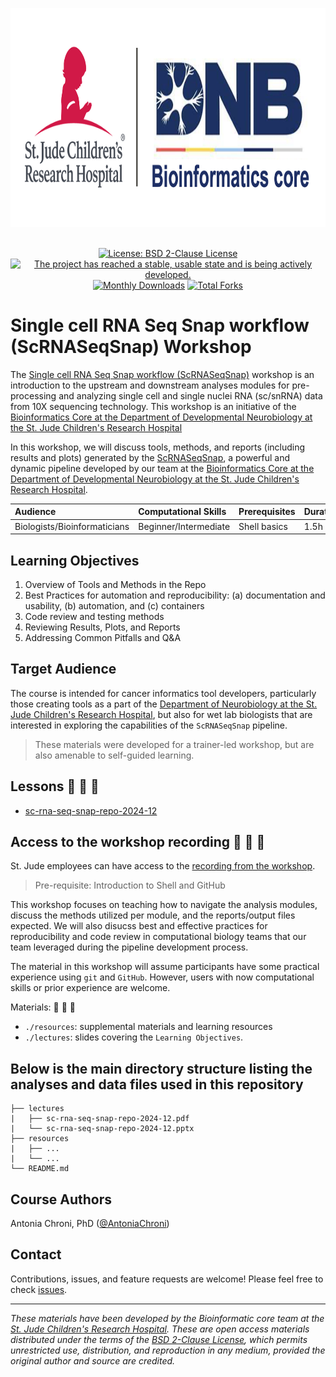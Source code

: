 <div align="center">

<a href='https://github.com/stjude-dnb-binfcore/trainings/blob/main/'><img src="figures/img/DNB-BINF-Core-logo.png" height="350px"/></a>

<br />
<!-- badges: start -->
<a href="https://opensource.org/license/bsd-2-clause/"><img src="https://img.shields.io/badge/open-source-logo.png" alt="License: BSD 2-Clause License" /></a>
<a href="https://www.repostatus.org/#active"><img src="https://www.repostatus.org/badges/latest/active.svg" alt="The project has reached a stable, usable state and is being actively developed." /></a>
<a href="https://github.com/stjude-dnb-binfcore/sc-rna-seq-snap/graphs/traffic"><img src="https://img.shields.io/badge/traffic" alt="Monthly Downloads"></a>
<a href="https://github.com/stjude-dnb-binfcore/sc-rna-seq-snap/forks"><img src="https://img.shields.io/badge//forks" alt="Total Forks"></a>
<!-- badges: end -->

<br />
</div>



# Single cell RNA Seq Snap workflow (ScRNASeqSnap) Workshop

The [Single cell RNA Seq Snap workflow (ScRNASeqSnap)](https://github.com/stjude-dnb-binfcore/trainings/tree/main/courses/sc-rna-seq-snap-repo/) workshop is an introduction to the upstream and downstream analyses modules for pre-processing and analyzing single cell and single nuclei RNA (sc/snRNA) data from 10X sequencing technology. This workshop is an initiative of the [Bioinformatics Core at the Department of Developmental Neurobiology at the St. Jude Children's Research Hospital](https://www.stjude.org/research/departments/developmental-neurobiology/shared-resources/bioinformatic-core.html)

In this workshop, we will discuss tools, methods, and reports (including results and plots) generated by the [ScRNASeqSnap](https://github.com/stjude-dnb-binfcore/sc-rna-seq-snap), a powerful and dynamic pipeline developed by our team at the [Bioinformatics Core at the Department of Developmental Neurobiology at the St. Jude Children's Research Hospital](https://www.stjude.org/research/departments/developmental-neurobiology/shared-resources/bioinformatic-core.html).



| Audience | Computational Skills | Prerequisites | Duration |
:----------|:----------|:----------|:----------|
| Biologists/Bioinformaticians | Beginner/Intermediate | Shell basics | 1.5h|


## Learning Objectives

1. Overview of Tools and Methods in the Repo
2. Best Practices for automation and reproducibility: (a) documentation and usability, (b) automation, and (c) containers
3. Code review and testing methods
4. Reviewing Results, Plots, and Reports
5. Addressing Common Pitfalls and Q&A



## Target Audience
The course is intended for cancer informatics tool developers, particularly those creating tools as a part of the [Department of Neurobiology at the St. Jude Children's Research Hospital](https://www.stjude.org/research/departments/developmental-neurobiology.html), but also for wet lab biologists that are interested in exploring the capabilities of the `ScRNASeqSnap` pipeline.

> These materials were developed for a trainer-led workshop, but are also amenable to self-guided learning.

## Lessons 🚧 🚧 🚧
* [sc-rna-seq-snap-repo-2024-12](https://github.com/stjude-dnb-binfcore/trainings/tree/main/courses/sc-rna-seq-snap-repo/lectures/sc-rna-seq-snap-repo-2024-12.pdf)


## Access to the workshop recording 🚧 🚧 🚧

St. Jude employees can have access to the [recording from the workshop]().


> Pre-requisite: Introduction to Shell and GitHub

This workshop focuses on teaching how to navigate the analysis modules, discuss the methods utilized per module, and the reports/output files expected. We will also disucss best and effective practices for reproducibility and code review in computational biology teams that our team leveraged during the pipeline development process.

The material in this workshop will assume participants have some practical experience using `git` and `GitHub`. However, users with now computational skills or prior experience are welcome.

Materials: 🚧 🚧 🚧
* `./resources`: supplemental materials and learning resources 
* `./lectures`: slides covering the `Learning Objectives`.

 
## Below is the main directory structure listing the analyses and data files used in this repository

```
├── lectures
|   ├── sc-rna-seq-snap-repo-2024-12.pdf
|   └── sc-rna-seq-snap-repo-2024-12.pptx
├── resources
|   ├── ...
|   └── ...
└── README.md
```

## Course Authors

Antonia Chroni, PhD ([@AntoniaChroni](https://github.com/AntoniaChroni))

## Contact

Contributions, issues, and feature requests are welcome! Please feel free to check [issues](https://github.com/stjude-dnb-binfcore/trainings/issues).

---

*These materials have been developed by the Bioinformatic core team at the [St. Jude Children's Research Hospital](https://www.stjude.org/). These are open access materials distributed under the terms of the [BSD 2-Clause License](https://opensource.org/license/bsd-2-clause), which permits unrestricted use, distribution, and reproduction in any medium, provided the original author and source are credited.*